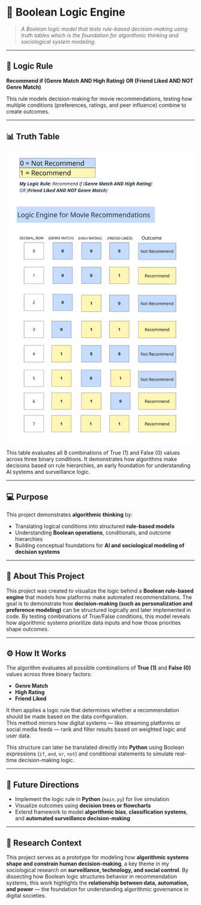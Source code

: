 # 🧮 Boolean Logic Engine

> *A Boolean logic model that tests rule-based decision-making using truth tables which is the foundation for algorithmic thinking and sociological system modeling.*

---

## 🧠 Logic Rule
**Recommend if (Genre Match AND High Rating) OR (Friend Liked AND NOT Genre Match)**  

This rule models decision-making for movie recommendations, testing how multiple conditions (preferences, ratings, and peer influence) combine to create outcomes.

---

## 📊 Truth Table
![Boolean Logic and Truth Tables](./Boolean_Logic_and_Truth_Tables.jpg)

This table evaluates all 8 combinations of True (1) and False (0) values across three binary conditions. It demonstrates how algorithms make decisions based on rule hierarchies, an early foundation for understanding AI systems and surveillance logic.

---

## 💻 Purpose
This project demonstrates **algorithmic thinking** by:  
- Translating logical conditions into structured **rule-based models**  
- Understanding **Boolean operations**, conditionals, and outcome hierarchies  
- Building conceptual foundations for **AI and sociological modeling of decision systems**

---

## 🧠 About This Project
This project was created to visualize the logic behind a **Boolean rule-based engine** that models how platforms make automated recommendations. The goal is to demonstrate how **decision-making (such as personalization and preference modeling)** can be structured logically and later implemented in code. By testing combinations of True/False conditions, this model reveals how algorithmic systems prioritize data inputs and how those priorities shape outcomes.

---

## ⚙️ How It Works
The algorithm evaluates all possible combinations of **True (1)** and **False (0)** values across three binary factors:

- **Genre Match**  
- **High Rating**  
- **Friend Liked**

It then applies a logic rule that determines whether a recommendation should be made based on the data configuration.  
This method mirrors how digital systems — like streaming platforms or social media feeds — rank and filter results based on weighted logic and user data.  

This structure can later be translated directly into **Python** using Boolean expressions (`if`, `and`, `or`, `not`) and conditional statements to simulate real-time decision-making logic.

---

## 🔄 Future Directions
- Implement the logic rule in **Python** (`main.py`) for live simulation  
- Visualize outcomes using **decision trees or flowcharts**  
- Extend framework to model **algorithmic bias**, **classification systems**, and **automated surveillance decision-making**  

---

## 🔎 Research Context
This project serves as a prototype for modeling how **algorithmic systems shape and constrain human decision-making**, a key theme in my sociological research on **surveillance, technology, and social control**. By dissecting how Boolean logic structures behavior in recommendation systems, this work highlights the **relationship between data, automation, and power** — the foundation for understanding algorithmic governance in digital societies.
